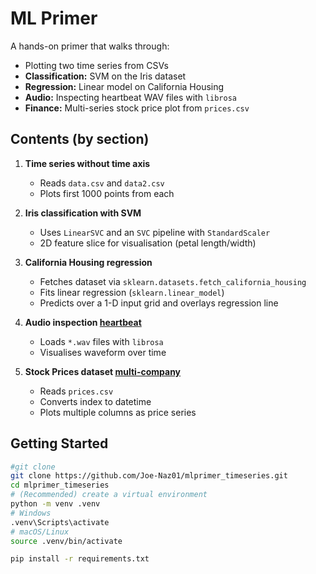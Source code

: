 # ML Primer

A hands-on primer that walks through:
- Plotting two time series from CSVs
- **Classification:** SVM on the Iris dataset
- **Regression:** Linear model on California Housing
- **Audio:** Inspecting heartbeat WAV files with `librosa`
- **Finance:** Multi-series stock price plot from `prices.csv`

## Contents (by section)
1) **Time series without time axis**
   - Reads `data.csv` and `data2.csv`
   - Plots first 1000 points from each

2) **Iris classification with SVM**
   - Uses `LinearSVC` and an `SVC` pipeline with `StandardScaler`
   - 2D feature slice for visualisation (petal length/width)

3) **California Housing regression**
   - Fetches dataset via `sklearn.datasets.fetch_california_housing`
   - Fits linear regression (`sklearn.linear_model`)
   - Predicts over a 1-D input grid and overlays regression line

4) **Audio inspection [heartbeat](https://www.kaggle.com/datasets/kinguistics/heartbeat-sounds)**
   - Loads `*.wav` files with `librosa`
   - Visualises waveform over time

5) **Stock Prices dataset [multi-company](https://www.kaggle.com/datasets/dgawlik/nyse)**
   - Reads `prices.csv`
   - Converts index to datetime
   - Plots multiple columns as price series

## Getting Started
```bash
#git clone
git clone https://github.com/Joe-Naz01/mlprimer_timeseries.git
cd mlprimer_timeseries
# (Recommended) create a virtual environment
python -m venv .venv
# Windows
.venv\Scripts\activate
# macOS/Linux
source .venv/bin/activate

pip install -r requirements.txt
